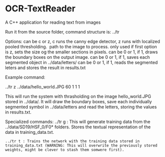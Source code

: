 # OCR-TextReader
A C++ application for reading text from images

Run it from the source folder, command structure is: 
../tr <threshold type> <image file path> <localized thresholding section size> <draw boxes> <save objects> <read> 

Options:
	<threshold type> can be c or z, c runs the canny edge detector, z runs with localized pooled thresholding.
	<image file path> path to the image to process.
	<localized thresholding section size> only used if first option is z, sets the size og the smaller sections in pixels.
	<draw boxes> can be 0 or 1, if 1, draws the boundary boxes on the output image.
	<save objects> can be 0 or 1, if 1, saves each segmented object in ../data/letters/
	<read> can be 0 or 1, if 1, reads the segmented leters and stores the result in results.txt

Example command: 

../tr z ../data/hello_world.JPG 60 1 1 1

This will run the system with thrasholding on the image hello_world.JPG stored in ../data/. It will draw the boundary boxes, save each individually segmented symbol in ../data/letters and read the letters, storing the values in results.txt.

Specialized commands:
	../tr g : This will generate training data from the ../data/SD19/HSF_0/F0* folders. Stores the textual representation of the data in training_data.txt.

	../tr t : Trains the network with the training data stored in training_data.txt (WARNING: This will overwrite the previously stored weights, might be clever to stash them somwere first).


